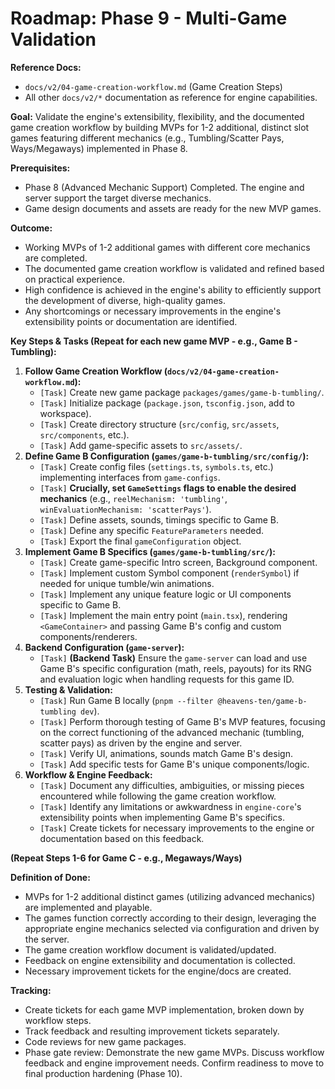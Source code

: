 # Roadmap: Phase 9 - Multi-Game Validation

**Reference Docs:**
*   `docs/v2/04-game-creation-workflow.md` (Game Creation Steps)
*   All other `docs/v2/*` documentation as reference for engine capabilities.

**Goal:** Validate the engine's extensibility, flexibility, and the documented game creation workflow by building MVPs for 1-2 additional, distinct slot games featuring different mechanics (e.g., Tumbling/Scatter Pays, Ways/Megaways) implemented in Phase 8.

**Prerequisites:**
*   Phase 8 (Advanced Mechanic Support) Completed. The engine and server support the target diverse mechanics.
*   Game design documents and assets are ready for the new MVP games.

**Outcome:**
*   Working MVPs of 1-2 additional games with different core mechanics are completed.
*   The documented game creation workflow is validated and refined based on practical experience.
*   High confidence is achieved in the engine's ability to efficiently support the development of diverse, high-quality games.
*   Any shortcomings or necessary improvements in the engine's extensibility points or documentation are identified.

**Key Steps & Tasks (Repeat for each new game MVP - e.g., Game B - Tumbling):**

1.  **Follow Game Creation Workflow (`docs/v2/04-game-creation-workflow.md`):**
    *   `[Task]` Create new game package `packages/games/game-b-tumbling/`.
    *   `[Task]` Initialize package (`package.json`, `tsconfig.json`, add to workspace).
    *   `[Task]` Create directory structure (`src/config`, `src/assets`, `src/components`, etc.).
    *   `[Task]` Add game-specific assets to `src/assets/`.
2.  **Define Game B Configuration (`games/game-b-tumbling/src/config/`):**
    *   `[Task]` Create config files (`settings.ts`, `symbols.ts`, etc.) implementing interfaces from `game-configs`.
    *   `[Task]` **Crucially, set `GameSettings` flags to enable the desired mechanics** (e.g., `reelMechanism: 'tumbling'`, `winEvaluationMechanism: 'scatterPays'`).
    *   `[Task]` Define assets, sounds, timings specific to Game B.
    *   `[Task]` Define any specific `FeatureParameters` needed.
    *   `[Task]` Export the final `gameConfiguration` object.
3.  **Implement Game B Specifics (`games/game-b-tumbling/src/`):**
    *   `[Task]` Create game-specific Intro screen, Background component.
    *   `[Task]` Implement custom Symbol component (`renderSymbol`) if needed for unique tumble/win animations.
    *   `[Task]` Implement any unique feature logic or UI components specific to Game B.
    *   `[Task]` Implement the main entry point (`main.tsx`), rendering `<GameContainer>` and passing Game B's config and custom components/renderers.
4.  **Backend Configuration (`game-server`):**
    *   `[Task]` **(Backend Task)** Ensure the `game-server` can load and use Game B's specific configuration (math, reels, payouts) for its RNG and evaluation logic when handling requests for this game ID.
5.  **Testing & Validation:**
    *   `[Task]` Run Game B locally (`pnpm --filter @heavens-ten/game-b-tumbling dev`).
    *   `[Task]` Perform thorough testing of Game B's MVP features, focusing on the correct functioning of the advanced mechanic (tumbling, scatter pays) as driven by the engine and server.
    *   `[Task]` Verify UI, animations, sounds match Game B's design.
    *   `[Task]` Add specific tests for Game B's unique components/logic.
6.  **Workflow & Engine Feedback:**
    *   `[Task]` Document any difficulties, ambiguities, or missing pieces encountered while following the game creation workflow.
    *   `[Task]` Identify any limitations or awkwardness in `engine-core`'s extensibility points when implementing Game B's specifics.
    *   `[Task]` Create tickets for necessary improvements to the engine or documentation based on this feedback.

**(Repeat Steps 1-6 for Game C - e.g., Megaways/Ways)**

**Definition of Done:**
*   MVPs for 1-2 additional distinct games (utilizing advanced mechanics) are implemented and playable.
*   The games function correctly according to their design, leveraging the appropriate engine mechanics selected via configuration and driven by the server.
*   The game creation workflow document is validated/updated.
*   Feedback on engine extensibility and documentation is collected.
*   Necessary improvement tickets for the engine/docs are created.

**Tracking:**
*   Create tickets for each game MVP implementation, broken down by workflow steps.
*   Track feedback and resulting improvement tickets separately.
*   Code reviews for new game packages.
*   Phase gate review: Demonstrate the new game MVPs. Discuss workflow feedback and engine improvement needs. Confirm readiness to move to final production hardening (Phase 10).

